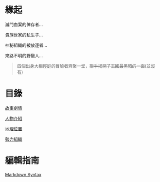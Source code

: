 <!-- TITLE: 首頁 -->
<!-- SUBTITLE: 安安我首頁ㄛ -->

# 緣起
滅門血案的倖存者…

貴族世家的私生子…

神秘組織的被放逐者…

來路不明的野蠻人…

> 四個出身大相徑庭的冒險者齊聚一堂，~~聯手揭開了王國最黑暗的一面~~(並沒有)

# 目錄
[故事劇情](故事/冒險記錄)

[人物介紹](角色/列表)

[地理位置](地理/列表)

[勢力組織](組織/列表)

# 編輯指南
[Markdown Syntax](https://docs.requarks.io/wiki/user-guide/markdown-syntax)